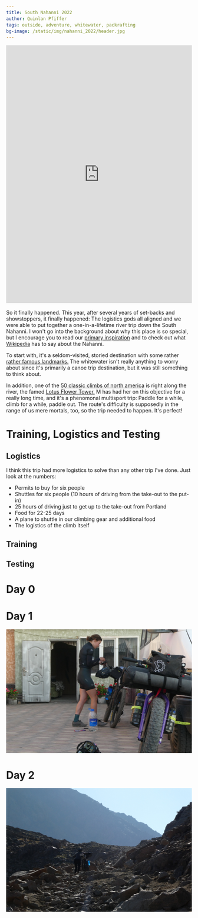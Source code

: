 ```yaml
---
title: South Nahanni 2022
author: Quinlan Pfiffer
tags: outside, adventure, whitewater, packrafting
bg-image: /static/img/nahanni_2022/header.jpg
---
```


<!-- [Part 2.](/posts/2021-09-08-Kyrgyzstan_2021_2.html) -->

<iframe
src="https://ridewithgps.com/embeds?type=route&id=101495270&sampleGraph=true"
style="width: 1px; min-width: 100%; height: 700px; border: none;"
scrolling="no"></iframe>

So it finally happened. This year, after several years of set-backs and
showstoppers, it finally happened: The logistics gods all aligned and we were
able to put together a one-in-a-lifetime river trip down the South Nahanni. I
won't go into the background about why this place is so special, but I encourage
you to read our [primary inspiration](http://tom.grundy.tripod.com/basedir/nahanni.html)
and to check out what [Wikipedia](https://en.wikipedia.org/wiki/South_Nahanni_River) 
has to say about the Nahanni.

To start with, it's a seldom-visited, storied destination with some rather <a
href="https://en.wikipedia.org/wiki/Virginia_Falls_(Northwest_Territories)">rather
famous landmarks.</a> The whitewater isn't really anything to worry about since
it's primarily a canoe trip destination, but it was still something to think about.

In addition, one of the [50 classic climbs of north america](https://en.wikipedia.org/wiki/Fifty_Classic_Climbs_of_North_America)
is right along the river, the famed [Lotus Flower Tower.](https://www.mountainproject.com/area/105905652/lotus-flower-tower) M has
had her on this objective for a really long time, and it's a phenomonal
multisport trip: Paddle for a while, climb for a while, paddle out. The route's
difficulty is supposedly in the range of us mere mortals, too, so the trip
needed to happen. It's perfect!

# Training, Logistics and Testing

## Logistics

I think this trip had more logistics to solve than any other trip I've done.
Just look at the numbers:

* Permits to buy for six people
* Shuttles for six people (10 hours of driving from the take-out to the put-in)
* 25 hours of driving just to get up to the take-out from Portland
* Food for 22-25 days
* A plane to shuttle in our climbing gear and additional food
* The logistics of the climb itself

## Training

## Testing

# Day 0

# Day 1

<img src="/static/img/kyrgyzstan_2021/day_1_1.jpg"></img>

# Day 2

<img src="/static/img/kyrgyzstan_2021/day_2_1.jpg"></img>

<!-- [Continued over at part 2.](/posts/2021-09-08-Kyrgyzstan_2021_2.html) -->
